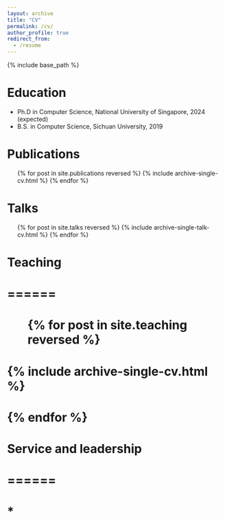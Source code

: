 ```yaml
---
layout: archive
title: "CV"
permalink: /cv/
author_profile: true
redirect_from:
  - /resume
---
```


{% include base_path %}

Education
======
* Ph.D in Computer Science, National University of Singapore, 2024 (expected)
* B.S. in Computer Science, Sichuan University, 2019

Publications
======
  <ul>{% for post in site.publications reversed %}
    {% include archive-single-cv.html %}
  {% endfor %}</ul>
  
Talks
======
  <ul>{% for post in site.talks reversed %}
    {% include archive-single-talk-cv.html  %}
  {% endfor %}</ul>
  
# Teaching
# ======
#  <ul>{% for post in site.teaching reversed %}
#    {% include archive-single-cv.html %}
#  {% endfor %}</ul>
  
# Service and leadership
# ======
# * 
